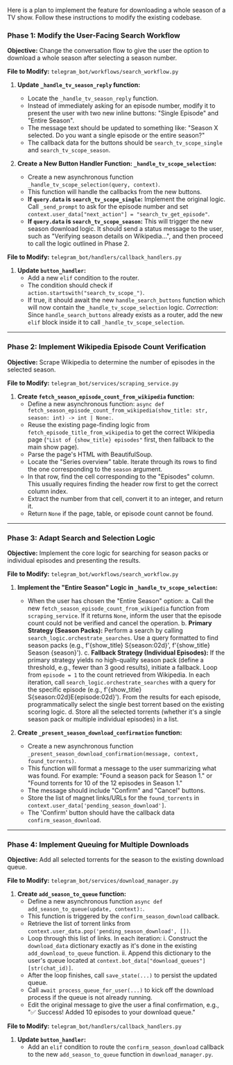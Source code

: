 Here is a plan to implement the feature for downloading a whole season of a TV show. Follow these instructions to modify the existing codebase.

### Phase 1: Modify the User-Facing Search Workflow

**Objective:** Change the conversation flow to give the user the option to download a whole season after selecting a season number.

**File to Modify:** `telegram_bot/workflows/search_workflow.py`

1.  **Update `_handle_tv_season_reply` function:**
    *   Locate the `_handle_tv_season_reply` function.
    *   Instead of immediately asking for an episode number, modify it to present the user with two new inline buttons: "Single Episode" and "Entire Season".
    *   The message text should be updated to something like: "Season X selected. Do you want a single episode or the entire season?"
    *   The callback data for the buttons should be `search_tv_scope_single` and `search_tv_scope_season`.

2.  **Create a New Button Handler Function: `_handle_tv_scope_selection`:**
    *   Create a new asynchronous function `_handle_tv_scope_selection(query, context)`.
    *   This function will handle the callbacks from the new buttons.
    *   **If `query.data` is `search_tv_scope_single`:** Implement the original logic. Call `_send_prompt` to ask for the episode number and set `context.user_data["next_action"] = "search_tv_get_episode"`.
    *   **If `query.data` is `search_tv_scope_season`:** This will trigger the new season download logic. It should send a status message to the user, such as "Verifying season details on Wikipedia...", and then proceed to call the logic outlined in Phase 2.

**File to Modify:** `telegram_bot/handlers/callback_handlers.py`

1.  **Update `button_handler`:**
    *   Add a new `elif` condition to the router.
    *   The condition should check if `action.startswith("search_tv_scope_")`.
    *   If true, it should await the new `handle_search_buttons` function which will now contain the `_handle_tv_scope_selection` logic. *Correction*: Since `handle_search_buttons` already exists as a router, add the new `elif` block inside it to call `_handle_tv_scope_selection`.

---

### Phase 2: Implement Wikipedia Episode Count Verification

**Objective:** Scrape Wikipedia to determine the number of episodes in the selected season.

**File to Modify:** `telegram_bot/services/scraping_service.py`

1.  **Create `fetch_season_episode_count_from_wikipedia` function:**
    *   Define a new asynchronous function: `async def fetch_season_episode_count_from_wikipedia(show_title: str, season: int) -> int | None:`.
    *   Reuse the existing page-finding logic from `fetch_episode_title_from_wikipedia` to get the correct Wikipedia page (`"List of {show_title} episodes"` first, then fallback to the main show page).
    *   Parse the page's HTML with BeautifulSoup.
    *   Locate the "Series overview" table. Iterate through its rows to find the one corresponding to the `season` argument.
    *   In that row, find the cell corresponding to the "Episodes" column. This usually requires finding the header row first to get the correct column index.
    *   Extract the number from that cell, convert it to an integer, and return it.
    *   Return `None` if the page, table, or episode count cannot be found.

---

### Phase 3: Adapt Search and Selection Logic

**Objective:** Implement the core logic for searching for season packs or individual episodes and presenting the results.

**File to Modify:** `telegram_bot/workflows/search_workflow.py`

1.  **Implement the "Entire Season" Logic in `_handle_tv_scope_selection`:**
    *   When the user has chosen the "Entire Season" option:
        a.  Call the new `fetch_season_episode_count_from_wikipedia` function from `scraping_service`. If it returns `None`, inform the user that the episode count could not be verified and cancel the operation.
        b.  **Primary Strategy (Season Packs):** Perform a search by calling `search_logic.orchestrate_searches`. Use a query formatted to find season packs (e.g., f'{show_title} S{season:02d}', f'{show_title} Season {season}').
        c.  **Fallback Strategy (Individual Episodes):** If the primary strategy yields no high-quality season pack (define a threshold, e.g., fewer than 3 good results), initiate a fallback. Loop from `episode = 1` to the count retrieved from Wikipedia. In each iteration, call `search_logic.orchestrate_searches` with a query for the specific episode (e.g., f'{show_title} S{season:02d}E{episode:02d}'). From the results for each episode, programmatically select the single best torrent based on the existing scoring logic.
        d.  Store all the selected torrents (whether it's a single season pack or multiple individual episodes) in a list.

2.  **Create `_present_season_download_confirmation` function:**
    *   Create a new asynchronous function `_present_season_download_confirmation(message, context, found_torrents)`.
    *   This function will format a message to the user summarizing what was found. For example: "Found a season pack for Season 1." or "Found torrents for 10 of the 12 episodes in Season 1."
    *   The message should include "Confirm" and "Cancel" buttons.
    *   Store the list of magnet links/URLs for the `found_torrents` in `context.user_data['pending_season_download']`.
    *   The 'Confirm' button should have the callback data `confirm_season_download`.

---

### Phase 4: Implement Queuing for Multiple Downloads

**Objective:** Add all selected torrents for the season to the existing download queue.

**File to Modify:** `telegram_bot/services/download_manager.py`

1.  **Create `add_season_to_queue` function:**
    *   Define a new asynchronous function `async def add_season_to_queue(update, context):`.
    *   This function is triggered by the `confirm_season_download` callback.
    *   Retrieve the list of torrent links from `context.user_data.pop('pending_season_download', [])`.
    *   Loop through this list of links. In each iteration:
        i.  Construct the `download_data` dictionary exactly as it's done in the existing `add_download_to_queue` function.
        ii. Append this dictionary to the user's queue located at `context.bot_data["download_queues"][str(chat_id)]`.
    *   After the loop finishes, call `save_state(...)` to persist the updated queue.
    *   Call `await process_queue_for_user(...)` to kick off the download process if the queue is not already running.
    *   Edit the original message to give the user a final confirmation, e.g., "✅ Success! Added 10 episodes to your download queue."

**File to Modify:** `telegram_bot/handlers/callback_handlers.py`

1.  **Update `button_handler`:**
    *   Add an `elif` condition to route the `confirm_season_download` callback to the new `add_season_to_queue` function in `download_manager.py`.